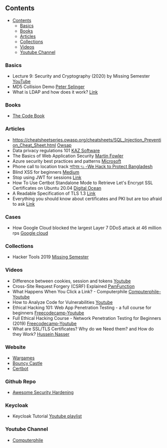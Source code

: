 ## Contents

- [Contents](#contents)
  - [Basics](#basics)
  - [Books](#books)
  - [Articles](#articles)
  - [Collections](#collections)
  - [Videos](#videos)
  - [Youtube Channel](#youtube-channel)

### Basics
* Lecture 9: Security and Cryptography (2020) by Missing Semester [YouTube](https://youtu.be/tjwobAmnKTo)
* MD5 Collision Demo [Peter Selinger](https://www.mathstat.dal.ca/~selinger/md5collision/)
* What is LDAP and how does it work? [Link](https://sensu.io/blog/what-is-ldap)

### Books
- [The Code Book](https://simonsingh.net/books/the-code-book/) 

### Articles 

- https://cheatsheetseries.owasp.org/cheatsheets/SQL_Injection_Prevention_Cheat_Sheet.html [Owsap](https://cheatsheetseries.owasp.org/cheatsheets/SQL_Injection_Prevention_Cheat_Sheet.html)
- Data privacy regulations 101 [KAZ Software](https://kaz.com.bd/blog/2020/12/16/data-privacy-regulations-101)
- The Basics of Web Application Security [Martin Fowler](https://www.martinfowler.com/articles/web-security-basics.html)
- Azure security best practices and patterns [Microsoft](https://learn.microsoft.com/en-us/azure/security/fundamentals/best-practices-and-patterns)
- Phone call to location track [সাইবার ৭১ -We Hack to Protect Bangladesh](https://www.facebook.com/Cyber71Bangladesh/posts/833847376966122)
- Blind XSS for beginners [Medium](https://infosecwriteups.com/blind-xss-for-beginners-c88e48083071)
- Stop using JWT for sessions [Link](http://cryto.net/~joepie91/blog/2016/06/13/stop-using-jwt-for-sessions/)
- How To Use Certbot Standalone Mode to Retrieve Let's Encrypt SSL Certificates on Ubuntu 20.04 [Digital Ocean](https://www.digitalocean.com/community/tutorials/how-to-use-certbot-standalone-mode-to-retrieve-let-s-encrypt-ssl-certificates-on-ubuntu-20-04)
- A Readable Specification of TLS 1.3 [Link](https://www.davidwong.fr/tls13/)
- Everything you should know about certificates and PKI but are too afraid to ask [Link](https://smallstep.com/blog/everything-pki/)

### Cases

- How Google Cloud blocked the largest Layer 7 DDoS attack at 46 million rps [Google cloud](https://cloud.google.com/blog/products/identity-security/how-google-cloud-blocked-largest-layer-7-ddos-attack-at-46-million-rps)

### Collections
* Hacker Tools 2019 [Missing Semester](https://www.youtube.com/playlist?list=PLyzOVJj3bHQuiujH1lpn8cA9dsyulbYRv)

### Videos

- Difference between cookies, session and tokens [Youtube](https://youtu.be/GhrvZ5nUWNg?si=RauCnYwWmEOp2G1S)
- Cross-Site Request Forgery (CSRF) Explained [PwnFunction](https://youtu.be/eWEgUcHPle0?si=CrTu3RNSJcRPDQSJ)
- What Happens When You Click a Link? - Computerphile [Computerphile-Youtube](https://youtu.be/keo0dglCj7I?si=n_FzLUUJZmWJZQ4y)
- How to Analyze Code for Vulnerabilities [Youtube](https://www.youtube.com/live/A8CNysN-lOM?si=-m8J6J95c3JzFDEh)
- Ethical Hacking 101: Web App Penetration Testing - a full course for beginners [Freecodecamp-Youtube](https://youtu.be/2_lswM1S264?si=zrA3ad4AUdzsI3e5)
- Full Ethical Hacking Course - Network Penetration Testing for Beginners (2019) [Freecodecamp-Youtube](https://youtu.be/3Kq1MIfTWCE?si=yyMsg-Ek8-uvcTx_)
- What are SSL/TLS Certificates? Why do we Need them? and How do they Work? [Hussein Nasser](https://youtu.be/r1nJT63BFQ0?si=kRATV2Kg1nh0fCfS)

### Website
- [Wargames](https://overthewire.org/wargames/)
- [Bouncy Castle](https://www.bouncycastle.org/)
- [Certbot](https://certbot.eff.org/instructions)

### Github Repo
- [Awesome Security Hardening](https://github.com/decalage2/awesome-security-hardening)

### Keycloak

- Keycloak Tutorial [Youtube playlist](https://youtube.com/playlist?list=PLRTM7OTAxy3OcmFEZeIcRgyYBjFR9yNyT&si=kTv1tkhtunI9YGyP)

### Youtube Channel

- [Computerphile](https://www.youtube.com/@Computerphile)
